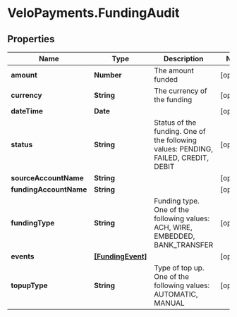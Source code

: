 # VeloPayments.FundingAudit

## Properties

Name | Type | Description | Notes
------------ | ------------- | ------------- | -------------
**amount** | **Number** | The amount funded | [optional] 
**currency** | **String** | The currency of the funding | [optional] 
**dateTime** | **Date** |  | [optional] 
**status** | **String** | Status of the funding. One of the following values: PENDING, FAILED, CREDIT, DEBIT | [optional] 
**sourceAccountName** | **String** |  | [optional] 
**fundingAccountName** | **String** |  | [optional] 
**fundingType** | **String** | Funding type. One of the following values: ACH, WIRE, EMBEDDED, BANK_TRANSFER | [optional] 
**events** | [**[FundingEvent]**](FundingEvent.md) |  | [optional] 
**topupType** | **String** | Type of top up. One of the following values: AUTOMATIC, MANUAL | [optional] 



